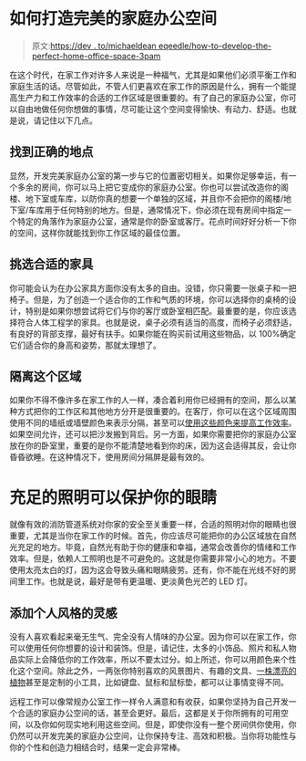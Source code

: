 # 如何打造完美的家庭办公空间

> 原文:[https://dev . to/michaeldean eqeedle/how-to-develop-the-perfect-home-office-space-3pam](https://dev.to/michaeldeaneqeedle/how-to-develop-the-perfect-home-office-space-3pam)

在这个时代，在家工作对许多人来说是一种福气，尤其是如果他们必须平衡工作和家庭生活的话。尽管如此，不管人们更喜欢在家工作的原因是什么，拥有一个能提高生产力和工作效率的合适的工作区域是很重要的。有了自己的家庭办公室，你可以自由地做任何你想做的事情，尽可能让这个空间变得愉快、有动力、舒适。也就是说，请记住以下几点。

## 找到正确的地点

显然，开发完美家庭办公室的第一步与它的位置密切相关。如果你足够幸运，有一个多余的房间，你可以马上把它变成你的家庭办公室。你也可以尝试改造你的阁楼、地下室或车库，以防你真的想要一个单独的区域，并且你不会把你的阁楼/地下室/车库用于任何特别的地方。但是，通常情况下，你必须在现有房间中指定一个特定的角落作为家庭办公室，通常是你的卧室或客厅。花点时间好好分析一下你的空间，这样你就能找到你工作区域的最佳位置。

## 挑选合适的家具

你可能会认为在办公家具方面你没有太多的自由。没错，你只需要一张桌子和一把椅子。但是，为了创造一个适合你的工作和气质的环境，你可以选择你的桌椅的设计，特别是如果你想尝试将它们与你的客厅或卧室相匹配。最重要的是，你应该选择符合人体工程学的家具。也就是说，桌子必须有适当的高度，而椅子必须舒适，有良好的背部支撑，最好有扶手。如果你能在购买前试用这些物品，以 100%确定它们适合你的身高和姿势，那就太理想了。

## 隔离这个区域

如果你不得不像许多在家工作的人一样，凑合着利用你已经拥有的空间，那么以某种方式把你的工作区和其他地方分开是很重要的。在客厅，你可以在这个区域周围使用不同的墙纸或墙壁颜色来表示分隔，甚至可以[使用这些颜色来提高工作效率](https://recognition.altrum.com/en/how-colors-impact-productivity-in-the-workplace/)。如果空间允许，还可以把沙发搬到背后。另一方面，如果你需要把你的家庭办公室放在你的卧室里，重要的是你不能清楚地看到你的床，因为这会适得其反，会让你昏昏欲睡。在这种情况下，使用房间分隔屏是最有效的。

# 充足的照明可以保护你的眼睛

就像有效的消防管道系统对你家的安全至关重要一样，合适的照明对你的眼睛也很重要，尤其是当你在家工作的时候。首先，你应该尽可能把你的办公区域放在自然光充足的地方。毕竟，自然光有助于你的健康和幸福，通常会改善你的情绪和工作效率。但是，依赖人工照明也是不可避免的。这就是你需要非常小心的地方。不要使用太亮太白的灯，因为这会导致头痛和眼睛疲劳。还有，你不能在光线不好的房间里工作。也就是说，最好是带有更温暖、更淡黄色光芒的 LED 灯。

## 添加个人风格的灵感

没有人喜欢看起来毫无生气、完全没有人情味的办公室。因为你可以在家工作，你可以使用任何你想要的设计和装饰。但是，请记住，太多的小饰品、照片和私人物品实际上会降低你的工作效率，所以不要太过分。如上所述，你可以用颜色来个性化这个空间。除此之外，一两张你特别喜欢的风景图片、有趣的文具、[一株漂亮的植物](https://www.thebalancesmb.com/best-indoor-plants-for-your-home-office-4160064)甚至是定制的小工具，比如键盘、鼠标和鼠标垫，都可以让事情变得不同。

远程工作可以像常规办公室工作一样令人满意和有收获，如果你坚持为自己开发一个合适的家庭办公空间的话，甚至会更好。最后，这都是关于你所拥有的可用空间，以及你如何现实地利用这些空间。但是，即使你没有一整个房间供你使用，你仍然可以开发完美的家庭办公空间，让你保持专注、高效和积极。当你将功能性与你的个性和创造力相结合时，结果一定会非常棒。